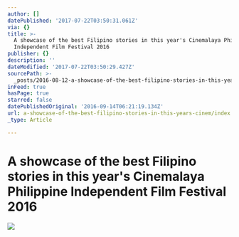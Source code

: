 ```yaml
---
author: []
datePublished: '2017-07-22T03:50:31.061Z'
via: {}
title: >-
  A showcase of the best Filipino stories in this year's Cinemalaya Philippine
  Independent Film Festival 2016
publisher: {}
description: ''
dateModified: '2017-07-22T03:50:29.427Z'
sourcePath: >-
  _posts/2016-08-12-a-showcase-of-the-best-filipino-stories-in-this-years-cinem.md
inFeed: true
hasPage: true
starred: false
datePublishedOriginal: '2016-09-14T06:21:19.134Z'
url: a-showcase-of-the-best-filipino-stories-in-this-years-cinem/index.html
_type: Article

---
```

# A showcase of the best Filipino stories in this year's Cinemalaya Philippine Independent Film Festival 2016
![](https://the-grid-user-content.s3-us-west-2.amazonaws.com/4d15e48e-f144-4aad-8f65-1edc83c6e72a.jpg)